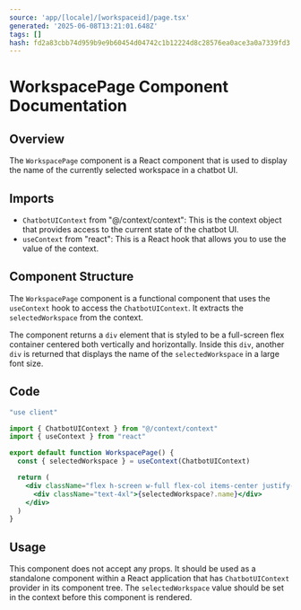 ```yaml
---
source: 'app/[locale]/[workspaceid]/page.tsx'
generated: '2025-06-08T13:21:01.648Z'
tags: []
hash: fd2a83cbb74d959b9e9b60454d04742c1b12224d8c28576ea0ace3a0a7339fd3
---
```

# WorkspacePage Component Documentation

## Overview

The `WorkspacePage` component is a React component that is used to display the name of the currently selected workspace in a chatbot UI.

## Imports

- `ChatbotUIContext` from "@/context/context": This is the context object that provides access to the current state of the chatbot UI.
- `useContext` from "react": This is a React hook that allows you to use the value of the context.

## Component Structure

The `WorkspacePage` component is a functional component that uses the `useContext` hook to access the `ChatbotUIContext`. It extracts the `selectedWorkspace` from the context.

The component returns a `div` element that is styled to be a full-screen flex container centered both vertically and horizontally. Inside this `div`, another `div` is returned that displays the name of the `selectedWorkspace` in a large font size.

## Code

```jsx
"use client"

import { ChatbotUIContext } from "@/context/context"
import { useContext } from "react"

export default function WorkspacePage() {
  const { selectedWorkspace } = useContext(ChatbotUIContext)

  return (
    <div className="flex h-screen w-full flex-col items-center justify-center">
      <div className="text-4xl">{selectedWorkspace?.name}</div>
    </div>
  )
}
```

## Usage

This component does not accept any props. It should be used as a standalone component within a React application that has `ChatbotUIContext` provider in its component tree. The `selectedWorkspace` value should be set in the context before this component is rendered.
